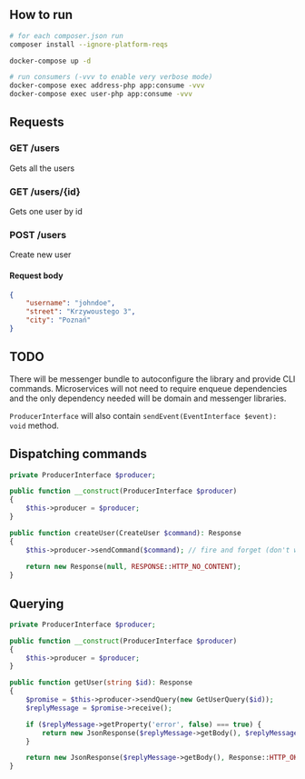 ## How to run

```bash
# for each composer.json run
composer install --ignore-platform-reqs

docker-compose up -d

# run consumers (-vvv to enable very verbose mode)
docker-compose exec address-php app:consume -vvv
docker-compose exec user-php app:consume -vvv
```

## Requests
### GET /users
Gets all the users
### GET /users/{id}
Gets one user by id
### POST /users
Create new user
#### Request body
```json
{
    "username": "johndoe",
    "street": "Krzywoustego 3",
    "city": "Poznań"
}
```

## TODO
There will be messenger bundle to autoconfigure the library and provide CLI commands.
Microservices will not need to require enqueue dependencies and the only dependency needed will be
domain and messenger libraries.

`ProducerInterface` will also contain `sendEvent(EventInterface $event): void` method.

## Dispatching commands
```php
private ProducerInterface $producer;

public function __construct(ProducerInterface $producer)
{
    $this->producer = $producer;
}

public function createUser(CreateUser $command): Response
{
    $this->producer->sendCommand($command); // fire and forget (don't wait for the response)
    
    return new Response(null, RESPONSE::HTTP_NO_CONTENT);
}
```

## Querying
```php
private ProducerInterface $producer;

public function __construct(ProducerInterface $producer)
{
    $this->producer = $producer;
}

public function getUser(string $id): Response
{
    $promise = $this->producer->sendQuery(new GetUserQuery($id));
    $replyMessage = $promise->receive();

    if ($replyMessage->getProperty('error', false) === true) {
        return new JsonResponse($replyMessage->getBody(), $replyMessage->getProperty('http_code', 500));
    }

    return new JsonResponse($replyMessage->getBody(), Response::HTTP_OK, [], true);
}
```